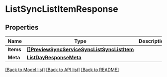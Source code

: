 # ListSyncListItemResponse

## Properties

Name | Type | Description | Notes
------------ | ------------- | ------------- | -------------
**Items** | [**[]PreviewSyncServiceSyncListSyncListItem**](preview.sync.service.sync_list.sync_list_item.md) |  | [optional] 
**Meta** | [**ListDayResponseMeta**](ListDayResponse_meta.md) |  | [optional] 

[[Back to Model list]](../README.md#documentation-for-models) [[Back to API list]](../README.md#documentation-for-api-endpoints) [[Back to README]](../README.md)


